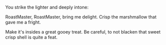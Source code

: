 You strike the lighter and deeply intone:

RoastMaster, RoastMaster, bring me delight. Crisp the marshmallow that gave me a fright.

Make it's insides a great gooey treat. Be careful, to not blacken that sweet crisp shell is quite a feat.